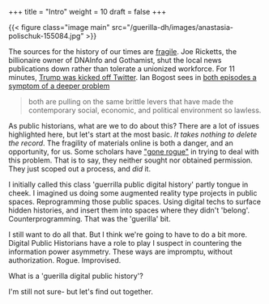 +++
title = "Intro"
weight = 10
draft = false
+++

{{< figure class="image main" src="/guerilla-dh/images/anastasia-polischuk-155084.jpg" >}}

The sources for the history of our times are [fragile](https://www.bloomberg.com/news/articles/2017-11-02/gothamist-dnainfo-shut-down-as-billionaire-ricketts-cites-costs). Joe Ricketts, the billionaire owner of DNAInfo and Gothamist, shut the local news publications down rather than tolerate a unionized workforce. For 11 minutes, [Trump was kicked off Twitter](https://boingboing.net/2017/11/03/twitter-briefly-and-immeasurab.html). Ian Bogost sees in [both episodes a symptom of a deeper problem](https://www.theatlantic.com/technology/archive/2017/11/sorry-that-page-doesnt-exist/544934/)

>  both are pulling on the same brittle levers that have made the contemporary social, economic, and political environment so lawless.

As public historians, what are we to do about this? There are a lot of issues highlighted here, but let's start at the most basic. _It takes nothing to delete the record_. The fragility of materials online is both a danger, and an opportunity, for us. Some scholars have ["gone rogue"](https://www.wired.com/2017/01/rogue-scientists-race-save-climate-data-trump/) in trying to deal with this problem. That is to say, they neither sought nor obtained permission. They just scoped out a process, and _did_ it.

I initially called this class 'guerrilla public digital history' partly tongue in cheek. I imagined us doing some augmented reality type projects in public spaces. Reprogramming those public spaces. Using digital techs to surface hidden histories, and insert them into spaces where they didn't 'belong'. Counterprogramming. That was the 'guerilla' bit.

I still want to do all that. But I think we're going to have to do a bit more. Digital Public Historians have a role to play I suspect in countering the information power asymmetry. These ways are impromptu, without authorization. Rogue. Improvised.

What is a 'guerilla digital public history'?

I'm still not sure- but let's find out together.
